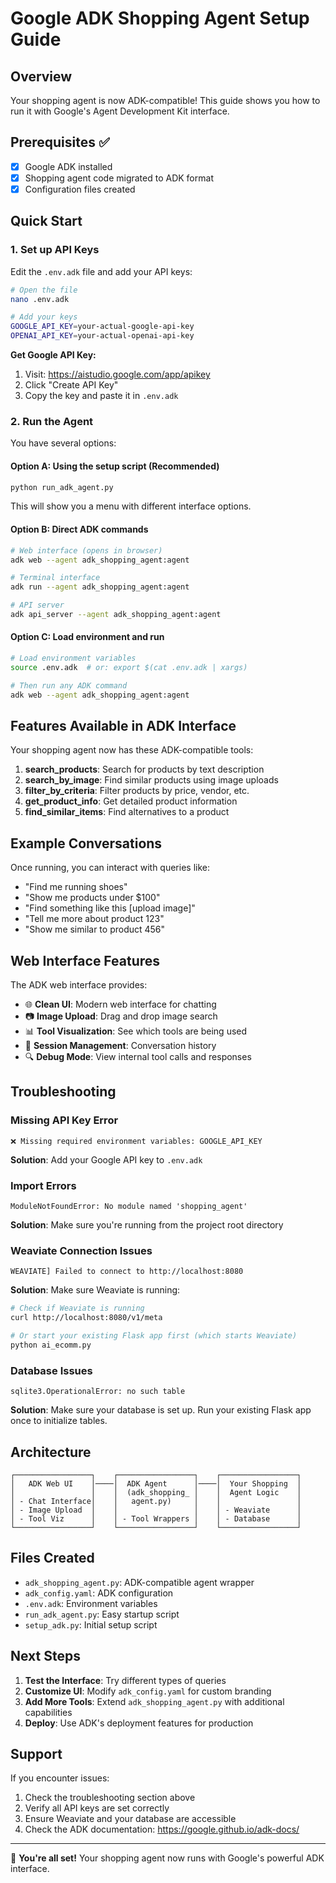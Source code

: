 # Google ADK Shopping Agent Setup Guide

## Overview
Your shopping agent is now ADK-compatible! This guide shows you how to run it with Google's Agent Development Kit interface.

## Prerequisites ✅
- [x] Google ADK installed
- [x] Shopping agent code migrated to ADK format
- [x] Configuration files created

## Quick Start

### 1. Set up API Keys

Edit the `.env.adk` file and add your API keys:

```bash
# Open the file
nano .env.adk

# Add your keys
GOOGLE_API_KEY=your-actual-google-api-key
OPENAI_API_KEY=your-actual-openai-api-key
```

**Get Google API Key:**
1. Visit: https://aistudio.google.com/app/apikey
2. Click "Create API Key"
3. Copy the key and paste it in `.env.adk`

### 2. Run the Agent

You have several options:

#### Option A: Using the setup script (Recommended)
```bash
python run_adk_agent.py
```
This will show you a menu with different interface options.

#### Option B: Direct ADK commands
```bash
# Web interface (opens in browser)
adk web --agent adk_shopping_agent:agent

# Terminal interface
adk run --agent adk_shopping_agent:agent

# API server
adk api_server --agent adk_shopping_agent:agent
```

#### Option C: Load environment and run
```bash
# Load environment variables
source .env.adk  # or: export $(cat .env.adk | xargs)

# Then run any ADK command
adk web --agent adk_shopping_agent:agent
```

## Features Available in ADK Interface

Your shopping agent now has these ADK-compatible tools:

1. **search_products**: Search for products by text description
2. **search_by_image**: Find similar products using image uploads
3. **filter_by_criteria**: Filter products by price, vendor, etc.
4. **get_product_info**: Get detailed product information
5. **find_similar_items**: Find alternatives to a product

## Example Conversations

Once running, you can interact with queries like:

- "Find me running shoes"
- "Show me products under $100"  
- "Find something like this [upload image]"
- "Tell me more about product 123"
- "Show me similar to product 456"

## Web Interface Features

The ADK web interface provides:

- 🌐 **Clean UI**: Modern web interface for chatting
- 📷 **Image Upload**: Drag and drop image search
- 📊 **Tool Visualization**: See which tools are being used
- 💾 **Session Management**: Conversation history
- 🔍 **Debug Mode**: View internal tool calls and responses

## Troubleshooting

### Missing API Key Error
```
❌ Missing required environment variables: GOOGLE_API_KEY
```
**Solution**: Add your Google API key to `.env.adk`

### Import Errors
```
ModuleNotFoundError: No module named 'shopping_agent'
```
**Solution**: Make sure you're running from the project root directory

### Weaviate Connection Issues
```
WEAVIATE] Failed to connect to http://localhost:8080
```
**Solution**: Make sure Weaviate is running:
```bash
# Check if Weaviate is running
curl http://localhost:8080/v1/meta

# Or start your existing Flask app first (which starts Weaviate)
python ai_ecomm.py
```

### Database Issues
```
sqlite3.OperationalError: no such table
```
**Solution**: Make sure your database is set up. Run your existing Flask app once to initialize tables.

## Architecture

```
┌─────────────────┐    ┌─────────────────┐    ┌─────────────────┐
│   ADK Web UI    │────│  ADK Agent      │────│  Your Shopping  │
│                 │    │  (adk_shopping_ │    │  Agent Logic    │
│ - Chat Interface│    │   agent.py)     │    │                 │
│ - Image Upload  │    │                 │    │ - Weaviate      │
│ - Tool Viz      │    │ - Tool Wrappers │    │ - Database      │
└─────────────────┘    └─────────────────┘    └─────────────────┘
```

## Files Created

- `adk_shopping_agent.py`: ADK-compatible agent wrapper
- `adk_config.yaml`: ADK configuration
- `.env.adk`: Environment variables
- `run_adk_agent.py`: Easy startup script
- `setup_adk.py`: Initial setup script

## Next Steps

1. **Test the Interface**: Try different types of queries
2. **Customize UI**: Modify `adk_config.yaml` for custom branding
3. **Add More Tools**: Extend `adk_shopping_agent.py` with additional capabilities
4. **Deploy**: Use ADK's deployment features for production

## Support

If you encounter issues:
1. Check the troubleshooting section above
2. Verify all API keys are set correctly
3. Ensure Weaviate and your database are accessible
4. Check the ADK documentation: https://google.github.io/adk-docs/

---

🎉 **You're all set!** Your shopping agent now runs with Google's powerful ADK interface.
